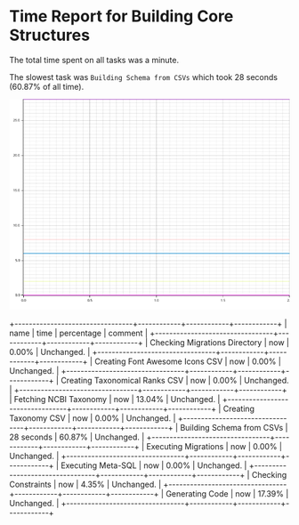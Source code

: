 # Time Report for Building Core Structures

The total time spent on all tasks was a minute.

The slowest task was `Building Schema from CSVs` which took 28 seconds (60.87% of all time).

![Plot](time_requirements_report.png)

+---------------------------------+------------+------------+------------+
| name                            | time       | percentage | comment    |
+---------------------------------+------------+------------+------------+
| Checking Migrations Directory   | now        | 0.00%      | Unchanged. |
+---------------------------------+------------+------------+------------+
| Creating Font Awesome Icons CSV | now        | 0.00%      | Unchanged. |
+---------------------------------+------------+------------+------------+
| Creating Taxonomical Ranks CSV  | now        | 0.00%      | Unchanged. |
+---------------------------------+------------+------------+------------+
| Fetching NCBI Taxonomy          | now        | 13.04%     | Unchanged. |
+---------------------------------+------------+------------+------------+
| Creating Taxonomy CSV           | now        | 0.00%      | Unchanged. |
+---------------------------------+------------+------------+------------+
| Building Schema from CSVs       | 28 seconds | 60.87%     | Unchanged. |
+---------------------------------+------------+------------+------------+
| Executing Migrations            | now        | 0.00%      | Unchanged. |
+---------------------------------+------------+------------+------------+
| Executing Meta-SQL              | now        | 0.00%      | Unchanged. |
+---------------------------------+------------+------------+------------+
| Checking Constraints            | now        | 4.35%      | Unchanged. |
+---------------------------------+------------+------------+------------+
| Generating Code                 | now        | 17.39%     | Unchanged. |
+---------------------------------+------------+------------+------------+
